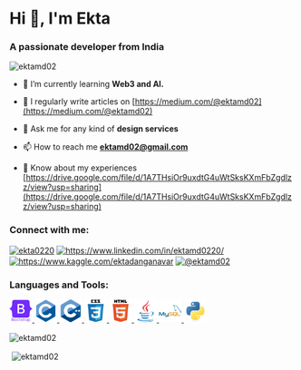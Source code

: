 <h1 align="left">Hi 👋, I'm Ekta</h1>
<h3 align="left">A passionate developer from India</h3>

<p align="left"> <img src="https://komarev.com/ghpvc/?username=ektamd02&label=Profile%20views&color=0e75b6&style=flat" alt="ektamd02" /> </p>

- 🌱 I’m currently learning **Web3 and AI.**

- 📝 I regularly write articles on [https://medium.com/@ektamd02](https://medium.com/@ektamd02)

- 💬 Ask me for any kind of **design services**

- 📫 How to reach me **ektamd02@gmail.com**

- 📄 Know about my experiences [https://drive.google.com/file/d/1A7THsiOr9uxdtG4uWtSksKXmFbZgdlzz/view?usp=sharing](https://drive.google.com/file/d/1A7THsiOr9uxdtG4uWtSksKXmFbZgdlzz/view?usp=sharing)

<h3 align="left">Connect with me:</h3>
<p align="left">
<a href="https://twitter.com/ekta0220" target="blank"><img align="center" src="https://raw.githubusercontent.com/rahuldkjain/github-profile-readme-generator/master/src/images/icons/Social/twitter.svg" alt="ekta0220" height="30" width="40" /></a>
<a href="https://linkedin.com/in/https://www.linkedin.com/in/ektamd0220/" target="blank"><img align="center" src="https://raw.githubusercontent.com/rahuldkjain/github-profile-readme-generator/master/src/images/icons/Social/linked-in-alt.svg" alt="https://www.linkedin.com/in/ektamd0220/" height="30" width="40" /></a>
<a href="https://kaggle.com/https://www.kaggle.com/ektadanganavar" target="blank"><img align="center" src="https://raw.githubusercontent.com/rahuldkjain/github-profile-readme-generator/master/src/images/icons/Social/kaggle.svg" alt="https://www.kaggle.com/ektadanganavar" height="30" width="40" /></a>
<a href="https://medium.com/@ektamd02" target="blank"><img align="center" src="https://raw.githubusercontent.com/rahuldkjain/github-profile-readme-generator/master/src/images/icons/Social/medium.svg" alt="@ektamd02" height="30" width="40" /></a>
</p>

<h3 align="left">Languages and Tools:</h3>
<p align="left"> <a href="https://getbootstrap.com" target="_blank" rel="noreferrer"> <img src="https://raw.githubusercontent.com/devicons/devicon/master/icons/bootstrap/bootstrap-plain-wordmark.svg" alt="bootstrap" width="40" height="40"/> </a> <a href="https://www.cprogramming.com/" target="_blank" rel="noreferrer"> <img src="https://raw.githubusercontent.com/devicons/devicon/master/icons/c/c-original.svg" alt="c" width="40" height="40"/> </a> <a href="https://www.w3schools.com/cpp/" target="_blank" rel="noreferrer"> <img src="https://raw.githubusercontent.com/devicons/devicon/master/icons/cplusplus/cplusplus-original.svg" alt="cplusplus" width="40" height="40"/> </a> <a href="https://www.w3schools.com/css/" target="_blank" rel="noreferrer"> <img src="https://raw.githubusercontent.com/devicons/devicon/master/icons/css3/css3-original-wordmark.svg" alt="css3" width="40" height="40"/> </a> <a href="https://www.w3.org/html/" target="_blank" rel="noreferrer"> <img src="https://raw.githubusercontent.com/devicons/devicon/master/icons/html5/html5-original-wordmark.svg" alt="html5" width="40" height="40"/> </a> <a href="https://www.java.com" target="_blank" rel="noreferrer"> <img src="https://raw.githubusercontent.com/devicons/devicon/master/icons/java/java-original.svg" alt="java" width="40" height="40"/> </a> <a href="https://www.mysql.com/" target="_blank" rel="noreferrer"> <img src="https://raw.githubusercontent.com/devicons/devicon/master/icons/mysql/mysql-original-wordmark.svg" alt="mysql" width="40" height="40"/> </a> <a href="https://www.python.org" target="_blank" rel="noreferrer"> <img src="https://raw.githubusercontent.com/devicons/devicon/master/icons/python/python-original.svg" alt="python" width="40" height="40"/> </a> </p>

<p><img align="center" src="https://github-readme-streak-stats.herokuapp.com/?user=ektamd02&" alt="ektamd02" /></p>

<p>&nbsp;<img align="center" src="https://github-readme-stats.vercel.app/api?username=ektamd02&show_icons=true&locale=en" alt="ektamd02" /></p>
